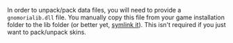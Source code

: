 In order to unpack/pack data files, you will need to provide a `gnomorialib.dll` file. You manually copy this file from your game installation folder to the lib folder (or better yet, [symlink it][1]). This isn't required if you just want to pack/unpack skins.

[1]: https://github.com/Rfvgyhn/Gnomoria.ContentExtractor/wiki#wiki-symlink-gnomorialibdll